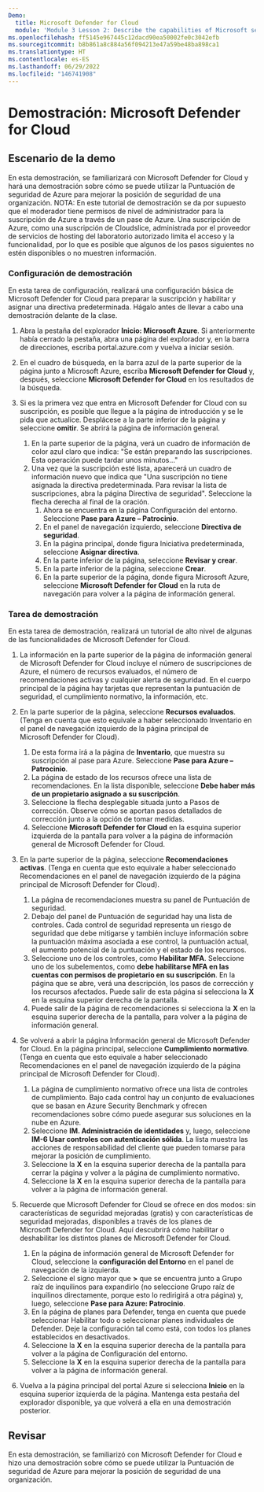 ```yaml
---
Demo:
  title: Microsoft Defender for Cloud
  module: 'Module 3 Lesson 2: Describe the capabilities of Microsoft security solutions: Describe security management capabilities of Azure'
ms.openlocfilehash: ff5145e967445c12dacd90ea50002fe0c3042efb
ms.sourcegitcommit: b8b861a8c884a56f094213e47a59be48ba898ca1
ms.translationtype: HT
ms.contentlocale: es-ES
ms.lasthandoff: 06/29/2022
ms.locfileid: "146741908"
---
```

# <a name="demo-microsoft-defender-for-cloud"></a>Demostración: Microsoft Defender for Cloud

## <a name="demo-scenario"></a>Escenario de la demo

En esta demostración, se familiarizará con Microsoft Defender for Cloud y hará una demostración sobre cómo se puede utilizar la Puntuación de seguridad de Azure para mejorar la posición de seguridad de una organización.  NOTA: En este tutorial de demostración se da por supuesto que el moderador tiene permisos de nivel de administrador para la suscripción de Azure a través de un pase de Azure.  Una suscripción de Azure, como una suscripción de Cloudslice, administrada por el proveedor de servicios de hosting del laboratorio autorizado limita el acceso y la funcionalidad, por lo que es posible que algunos de los pasos siguientes no estén disponibles o no muestren información.

### <a name="demo-setup"></a>Configuración de demostración

En esta tarea de configuración, realizará una configuración básica de Microsoft Defender for Cloud para preparar la suscripción y habilitar y asignar una directiva predeterminada. Hágalo antes de llevar a cabo una demostración delante de la clase. 

1. Abra la pestaña del explorador **Inicio: Microsoft Azure**.  Si anteriormente había cerrado la pestaña, abra una página del explorador y, en la barra de direcciones, escriba portal.azure.com y vuelva a iniciar sesión.

1. En el cuadro de búsqueda, en la barra azul de la parte superior de la página junto a Microsoft Azure, escriba **Microsoft Defender for Cloud** y, después, seleccione **Microsoft Defender for Cloud** en los resultados de la búsqueda.

1. Si es la primera vez que entra en Microsoft Defender for Cloud con su suscripción, es posible que llegue a la página de introducción y se le pida que actualice.  Desplácese a la parte inferior de la página y seleccione **omitir**.  Se abrirá la página de información general.
    1. En la parte superior de la página, verá un cuadro de información de color azul claro que indica: "Se están preparando las suscripciones. Esta operación puede tardar unos minutos..."
    1. Una vez que la suscripción esté lista, aparecerá un cuadro de información nuevo que indica que "Una suscripción no tiene asignada la directiva predeterminada. Para revisar la lista de suscripciones, abra la página Directiva de seguridad".  Seleccione la flecha derecha al final de la oración.
        1. Ahora se encuentra en la página Configuración del entorno. Seleccione **Pase para Azure – Patrocinio**. 
        1. En el panel de navegación izquierdo, seleccione **Directiva de seguridad**.
        1. En la página principal, donde figura Iniciativa predeterminada, seleccione **Asignar directiva**.
        1. En la parte inferior de la página, seleccione **Revisar y crear**.
        1. En la parte inferior de la página, seleccione **Crear**.
        1. En la parte superior de la página, donde figura Microsoft Azure, seleccione **Microsoft Defender for Cloud** en la ruta de navegación para volver a la página de información general.

### <a name="demo-task"></a>Tarea de demostración

En esta tarea de demostración, realizará un tutorial de alto nivel de algunas de las funcionalidades de Microsoft Defender for Cloud.

1. La información en la parte superior de la página de información general de Microsoft Defender for Cloud incluye el número de suscripciones de Azure, el número de recursos evaluados, el número de recomendaciones activas y cualquier alerta de seguridad.  En el cuerpo principal de la página hay tarjetas que representan la puntuación de seguridad, el cumplimiento normativo, la información, etc.  

1. En la parte superior de la página, seleccione **Recursos evaluados**.  (Tenga en cuenta que esto equivale a haber seleccionado Inventario en el panel de navegación izquierdo de la página principal de Microsoft Defender for Cloud).
    1. De esta forma irá a la página de **Inventario**, que muestra su suscripción al pase para Azure.  Seleccione **Pase para Azure – Patrocinio**.
    1. La página de estado de los recursos ofrece una lista de recomendaciones.  En la lista disponible, seleccione **Debe haber más de un propietario asignado a su suscripción**.
    1. Seleccione la flecha desplegable situada junto a Pasos de corrección. Observe cómo se aportan pasos detallados de corrección junto a la opción de tomar medidas.  
    1. Seleccione **Microsoft Defender for Cloud** en la esquina superior izquierda de la pantalla para volver a la página de información general de Microsoft Defender for Cloud.

1. En la parte superior de la página, seleccione **Recomendaciones activas**.  (Tenga en cuenta que esto equivale a haber seleccionado Recomendaciones en el panel de navegación izquierdo de la página principal de Microsoft Defender for Cloud).
    1. La página de recomendaciones muestra su panel de Puntuación de seguridad.
    1. Debajo del panel de Puntuación de seguridad hay una lista de controles. Cada control de seguridad representa un riesgo de seguridad que debe mitigarse y también incluye información sobre la puntuación máxima asociada a ese control, la puntuación actual, el aumento potencial de la puntuación y el estado de los recursos.  
    1. Seleccione uno de los controles, como **Habilitar MFA**.  Seleccione uno de los subelementos, como **debe habilitarse MFA en las cuentas con permisos de propietario en su suscripción**.  En la página que se abre, verá una descripción, los pasos de corrección y los recursos afectados. Puede salir de esta página si selecciona la **X** en la esquina superior derecha de la pantalla.
    1. Puede salir de la página de recomendaciones si selecciona la **X** en la esquina superior derecha de la pantalla, para volver a la página de información general.

1. Se volverá a abrir la página Información general de Microsoft Defender for Cloud.  En la página principal, seleccione **Cumplimiento normativo**. (Tenga en cuenta que esto equivale a haber seleccionado Recomendaciones en el panel de navegación izquierdo de la página principal de Microsoft Defender for Cloud).
    1. La página de cumplimiento normativo ofrece una lista de controles de cumplimiento.  Bajo cada control hay un conjunto de evaluaciones que se basan en Azure Security Benchmark y ofrecen recomendaciones sobre cómo puede asegurar sus soluciones en la nube en Azure.
    1. Seleccione **IM. Administración de identidades** y, luego, seleccione **IM-6 Usar controles con autenticación sólida**.  La lista muestra las acciones de responsabilidad del cliente que pueden tomarse para mejorar la posición de cumplimiento.
    1. Seleccione la **X** en la esquina superior derecha de la pantalla para cerrar la página y volver a la página de cumplimiento normativo.
    1. Seleccione la **X** en la esquina superior derecha de la pantalla para volver a la página de información general.

1. Recuerde que Microsoft Defender for Cloud se ofrece en dos modos: sin características de seguridad mejoradas (gratis) y con características de seguridad mejoradas, disponibles a través de los planes de Microsoft Defender for Cloud. Aquí descubrirá cómo habilitar o deshabilitar los distintos planes de Microsoft Defender for Cloud.
    1. En la página de información general de Microsoft Defender for Cloud, seleccione la **configuración del Entorno** en el panel de navegación de la izquierda.
    1. Seleccione el signo mayor que **>** que se encuentra junto a Grupo raíz de inquilinos para expandirlo (no seleccione Grupo raíz de inquilinos directamente, porque esto lo redirigirá a otra página) y, luego, seleccione **Pase para Azure: Patrocinio**.
    1. En la página de planes para Defender, tenga en cuenta que puede seleccionar Habilitar todo o seleccionar planes individuales de Defender. Deje la configuración tal como está, con todos los planes establecidos en desactivados.
    1. Seleccione la **X** en la esquina superior derecha de la pantalla para volver a la página de Configuración del entorno.
    1. Seleccione la **X** en la esquina superior derecha de la pantalla para volver a la página de información general.

1. Vuelva a la página principal del portal Azure si selecciona **Inicio** en la esquina superior izquierda de la página.  Mantenga esta pestaña del explorador disponible, ya que volverá a ella en una demostración posterior.

## <a name="review"></a>Revisar

En esta demostración, se familiarizó con Microsoft Defender for Cloud e hizo una demostración sobre cómo se puede utilizar la Puntuación de seguridad de Azure para mejorar la posición de seguridad de una organización.
